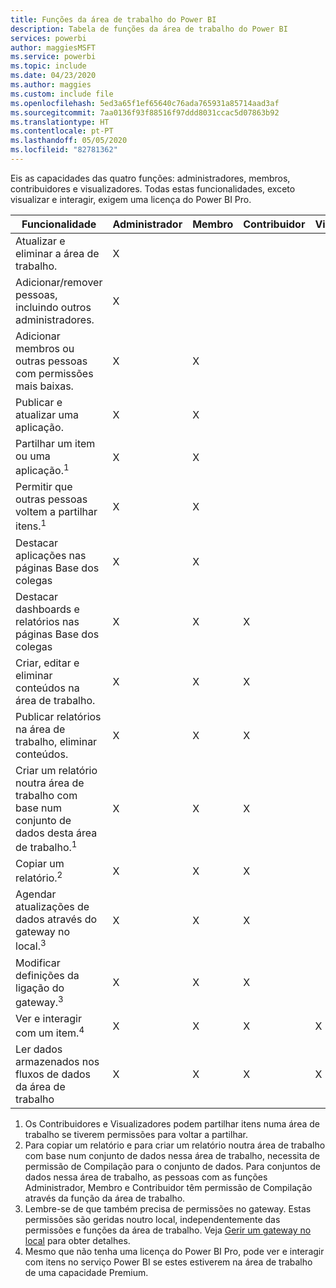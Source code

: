 ```yaml
---
title: Funções da área de trabalho do Power BI
description: Tabela de funções da área de trabalho do Power BI
services: powerbi
author: maggiesMSFT
ms.service: powerbi
ms.topic: include
ms.date: 04/23/2020
ms.author: maggies
ms.custom: include file
ms.openlocfilehash: 5ed3a65f1ef65640c76ada765931a85714aad3af
ms.sourcegitcommit: 7aa0136f93f88516f97ddd8031ccac5d07863b92
ms.translationtype: HT
ms.contentlocale: pt-PT
ms.lasthandoff: 05/05/2020
ms.locfileid: "82781362"
---
```

Eis as capacidades das quatro funções: administradores, membros, contribuidores e visualizadores. Todas estas funcionalidades, exceto visualizar e interagir, exigem uma licença do Power BI Pro.

|Funcionalidade   | Administrador  | Membro  | Contribuidor  | Visualizador |
|---|---|---|---|---|
| Atualizar e eliminar a área de trabalho.  | X  |   |   |   | 
| Adicionar/remover pessoas, incluindo outros administradores.  | X  |   |   |   |
| Adicionar membros ou outras pessoas com permissões mais baixas.  |  X | X  |   |   |
| Publicar e atualizar uma aplicação. |  X | X  |   |   |
| Partilhar um item ou uma aplicação.<sup>1</sup> |  X | X  |   |   |
| Permitir que outras pessoas voltem a partilhar itens.<sup>1</sup> |  X | X  |   |   |
| Destacar aplicações nas páginas Base dos colegas |  X | X  |   |   |
| Destacar dashboards e relatórios nas páginas Base dos colegas |  X | X  | X |   |
| Criar, editar e eliminar conteúdos na área de trabalho.  |  X | X  | X  |   |
| Publicar relatórios na área de trabalho, eliminar conteúdos.  |  X | X  | X  |   |
| Criar um relatório noutra área de trabalho com base num conjunto de dados desta área de trabalho.<sup>1</sup> |  X | X  | X  |   |
| Copiar um relatório.<sup>2</sup> | X | X | X |  |
| Agendar atualizações de dados através do gateway no local.<sup>3</sup> | X | X | X |  |
| Modificar definições da ligação do gateway.<sup>3</sup> | X | X | X |  |
| Ver e interagir com um item.<sup>4</sup> |  X | X  | X  | X  |
| Ler dados armazenados nos fluxos de dados da área de trabalho | X | X | X | X |

1. Os Contribuidores e Visualizadores podem partilhar itens numa área de trabalho se tiverem permissões para voltar a partilhar.
2. Para copiar um relatório e para criar um relatório noutra área de trabalho com base num conjunto de dados nessa área de trabalho, necessita de permissão de Compilação para o conjunto de dados. Para conjuntos de dados nessa área de trabalho, as pessoas com as funções Administrador, Membro e Contribuidor têm permissão de Compilação através da função da área de trabalho.
3. Lembre-se de que também precisa de permissões no gateway. Estas permissões são geridas noutro local, independentemente das permissões e funções da área de trabalho. Veja [Gerir um gateway no local](https://docs.microsoft.com/data-integration/gateway/service-gateway-manage) para obter detalhes.
4. Mesmo que não tenha uma licença do Power BI Pro, pode ver e interagir com itens no serviço Power BI se estes estiverem na área de trabalho de uma capacidade Premium.


